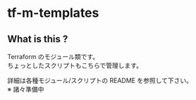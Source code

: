 # tf-m-templates

## What is this ?

Terraform のモジュール類です。  
ちょっとしたスクリプトもこちらで管理します。  

詳細は各種モジュール/スクリプトの README を参照して下さい。  
※ 諸々準備中